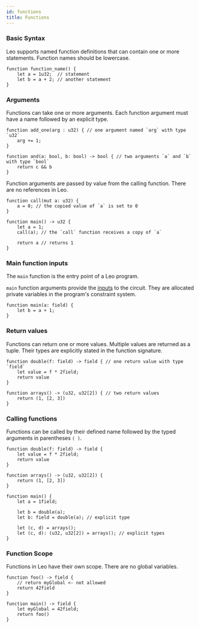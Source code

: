 ```yaml
---
id: functions
title: Functions
---
```


### Basic Syntax
Leo supports named function definitions that can contain one or more statements. Function names should be lowercase.

```leo
function function_name() {
    let a = 1u32;  // statement
    let b = a + 2; // another statement
}
```

### Arguments
Functions can take one or more arguments. Each function argument must have a name followed by an explicit type.

```leo
function add_one(arg : u32) { // one argument named `arg` with type `u32`
    arg += 1;
}

function and(a: bool, b: bool) -> bool { // two arguments `a` and `b` with type `bool`
    return c && b
}
```
Function arguments are passed by value from the calling function. There are no references in Leo.
```leo
function call(mut a: u32) {
    a = 0; // the copied value of `a` is set to 0
}

function main() -> u32 {
    let a = 1;
    call(a); // the `call` function receives a copy of `a`

    return a // returns 1
}
```


### Main function inputs
The `main` function is the entry point of a Leo program.

`main` function arguments provide the [inputs](./07_inputs.md) to the circuit.
They are allocated private variables in the program's constraint system.

```leo
function main(a: field) {
    let b = a + 1;
}
```


### Return values
Functions can return one or more values. Multiple values are returned as a tuple. Their types are explicitly stated in the function signature.

```leo
function double(f: field) -> field { // one return value with type `field`
    let value = f * 2field;
    return value
}

function arrays() -> (u32, u32[2]) { // two return values 
    return (1, [2, 3])
}
```

### Calling functions
Functions can be called by their defined name followed by the typed arguments in parentheses `( )`.
```leo
function double(f: field) -> field {
    let value = f * 2field;
    return value
}

function arrays() -> (u32, u32[2]) {
    return (1, [2, 3])
}

function main() {
    let a = 1field;

    let b = double(a);
    let b: field = double(a); // explicit type

    let (c, d) = arrays();
    let (c, d): (u32, u32[2]) = arrays(); // explicit types
}
```

### Function Scope
Functions in Leo have their own scope. There are no global variables.
```leo
function foo() -> field {
    // return myGlobal <- not allowed
    return 42field
}

function main() -> field {
    let myGlobal = 42field;
    return foo()
}
```
